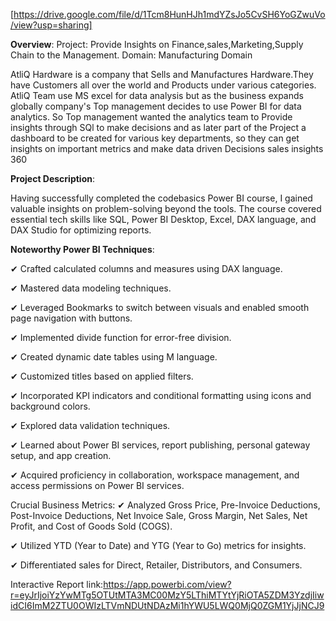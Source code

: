 [https://drive.google.com/file/d/1Tcm8HunHJh1mdYZsJo5CvSH6YoGZwuVo/view?usp=sharing]



**Overview**:
Project: Provide Insights on Finance,sales,Marketing,Supply Chain to the Management. Domain: Manufacturing Domain

AtliQ Hardware is a company that Sells and Manufactures Hardware.They have Customers all over the world and Products under various categories. AtliQ Team use MS excel for data analysis but as the business expands globally company's Top management decides to use Power BI for data analytics. So Top management wanted the analytics team to Provide insights through SQl to make decisions and as later part of the Project a dashboard to be created for various key departments, so they can get insights on important metrics and make data driven Decisions
sales insights 360


**Project Description**:

Having successfully completed the codebasics Power BI course, I gained valuable insights on problem-solving beyond the tools. The course covered essential tech skills like SQL, Power BI Desktop, Excel, DAX language, and DAX Studio for optimizing reports.

**Noteworthy Power BI Techniques**:

✔ Crafted calculated columns and measures using DAX language.

✔ Mastered data modeling techniques.

✔ Leveraged Bookmarks to switch between visuals and enabled smooth page navigation with buttons.

✔ Implemented divide function for error-free division.

✔ Created dynamic date tables using M language.

✔ Customized titles based on applied filters.

✔ Incorporated KPI indicators and conditional formatting using icons and background colors.

✔ Explored data validation techniques.

✔ Learned about Power BI services, report publishing, personal gateway setup, and app creation.

✔ Acquired proficiency in collaboration, workspace management, and access permissions on Power BI services.


Crucial Business Metrics:
✔ Analyzed Gross Price, Pre-Invoice Deductions, Post-Invoice Deductions, Net Invoice Sale, Gross Margin, Net Sales, Net Profit, and Cost of Goods Sold (COGS).

✔ Utilized YTD (Year to Date) and YTG (Year to Go) metrics for insights.

✔ Differentiated sales for Direct, Retailer, Distributors, and Consumers.


Interactive Report link:https://app.powerbi.com/view?r=eyJrIjoiYzYwMTg5OTUtMTA3MC00MzY5LThiMTYtYjRiOTA5ZDM3YzdjIiwidCI6ImM2ZTU0OWIzLTVmNDUtNDAzMi1hYWU5LWQ0MjQ0ZGM1YjJjNCJ9
